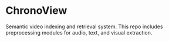 # ChronoView
Semantic video indexing and retrieval system.
This repo includes preprocessing modules for audio, text, and visual extraction.
